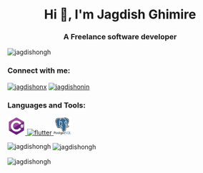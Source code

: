 <h1 align="center">Hi 👋, I'm Jagdish Ghimire</h1>
<h3 align="center">A Freelance software developer</h3>

<p align="left"> <img src="https://komarev.com/ghpvc/?username=jagdishongh&label=Profile%20views&color=0e75b6&style=flat" alt="jagdishongh" /> </p>

<h3 align="left">Connect with me:</h3>
<p align="left">
<a href="https://twitter.com/jagdishonx" target="blank"><img align="center" src="https://raw.githubusercontent.com/rahuldkjain/github-profile-readme-generator/master/src/images/icons/Social/twitter.svg" alt="jagdishonx" height="30" width="40" /></a>
<a href="https://linkedin.com/in/jagdishonin" target="blank"><img align="center" src="https://raw.githubusercontent.com/rahuldkjain/github-profile-readme-generator/master/src/images/icons/Social/linked-in-alt.svg" alt="jagdishonin" height="30" width="40" /></a>
</p>

<h3 align="left">Languages and Tools:</h3>
<p align="left"> <a href="https://www.w3schools.com/cs/" target="_blank" rel="noreferrer"> <img src="https://raw.githubusercontent.com/devicons/devicon/master/icons/csharp/csharp-original.svg" alt="csharp" width="40" height="40"/> </a> <a href="https://flutter.dev" target="_blank" rel="noreferrer"> <img src="https://www.vectorlogo.zone/logos/flutterio/flutterio-icon.svg" alt="flutter" width="40" height="40"/> </a> <a href="https://www.postgresql.org" target="_blank" rel="noreferrer"> <img src="https://raw.githubusercontent.com/devicons/devicon/master/icons/postgresql/postgresql-original-wordmark.svg" alt="postgresql" width="40" height="40"/> </a> </p>

<p><img align="left" src="https://github-readme-stats.vercel.app/api/top-langs?username=jagdishongh&show_icons=true&locale=en&layout=compact" alt="jagdishongh" /></p>

<p>&nbsp;<img align="center" src="https://github-readme-stats.vercel.app/api?username=jagdishongh&show_icons=true&locale=en" alt="jagdishongh" /></p>

<p><img align="center" src="https://github-readme-streak-stats.herokuapp.com/?user=jagdishongh&theme=highcontrast" alt="jagdishongh" /></p>
